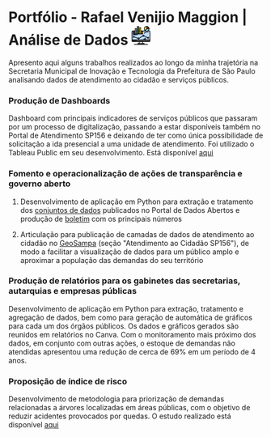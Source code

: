 # Portfólio - Rafael Venijio Maggion | Análise de Dados <img src="https://github.com/rafaelmaggion/portfolio/blob/main/imagens/monitor.png" width="38">

Apresento aqui alguns trabalhos realizados ao longo da minha trajetória na Secretaria Municipal de Inovação e Tecnologia da Prefeitura de São Paulo analisando dados de atendimento ao cidadão e serviços públicos.

### Produção de Dashboards

Dashboard com principais indicadores de serviços públicos que passaram por um processo de digitalização, passando a estar disponíveis também no Portal de Atendimento SP156 e deixando de ter como única possibilidade de solicitação a ida presencial a uma unidade de atendimento. Foi utilizado o Tableau Public em seu desenvolvimento. Está disponível [aqui](https://public.tableau.com/profile/rafael.venijio.maggion#!/vizhome/PaineldeDigitalizaoverso4_0/Digitalizao?publish=yes)

### Fomento e operacionalização de ações de transparência e governo aberto

1. Desenvolvimento de aplicação em Python para extração e tratamento dos [conjuntos de dados](http://dados.prefeitura.sp.gov.br/dataset/dados-do-sp156#:~:text=Os%20dados%20do%20SP156%20referem,de%20problemas%20existentes%20na%20cidade.) publicados no Portal de Dados Abertos e produção de [boletim](http://dados.prefeitura.sp.gov.br/dataset/dados-do-sp156/resource/893f3236-cfea-4f99-b946-d02c6d5dfd31) com os principais números

2. Articulação para publicação de camadas de dados de atendimento ao cidadão no [GeoSampa](http://geosampa.prefeitura.sp.gov.br/PaginasPublicas/_SBC.aspx) (seção "Atendimento ao Cidadão SP156"), de modo a facilitar a visualização de dados para um público amplo e aproximar a população das demandas do seu território

### Produção de relatórios para os gabinetes das secretarias, autarquias e empresas públicas

Desenvolvimento de aplicação em Python para extração, tratamento e agregação de dados, bem como para geração de automática de gráficos para cada um dos órgãos públicos. Os dados e gráficos gerados são reunidos em relatórios no Canva. Com o monitoramento mais próximo dos dados, em conjunto com outras ações, o estoque de demandas não atendidas apresentou uma redução de cerca de 69% em um período de 4 anos.

### Proposição de índice de risco 

Desenvolvimento de metodologia para priorização de demandas relacionadas a árvores localizadas em áreas públicas, com o objetivo de reduzir acidentes provocados por quedas. O estudo realizado está disponível [aqui](https://drive.google.com/file/d/1ZhwWKLPlrIYOofxAVL7Tq5_OFiZqsiBr/view?usp=sharing )
